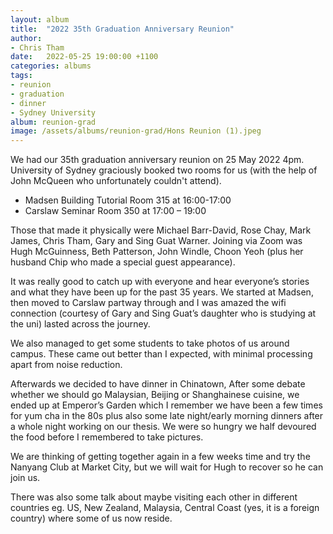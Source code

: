 ```yaml
---
layout: album
title:  "2022 35th Graduation Anniversary Reunion"
author:
- Chris Tham
date:   2022-05-25 19:00:00 +1100
categories: albums
tags:
- reunion
- graduation
- dinner
- Sydney University
album: reunion-grad
image: /assets/albums/reunion-grad/Hons Reunion (1).jpeg
---
```

We had our 35th graduation anniversary reunion on 25 May 2022 4pm. University of Sydney graciously booked two rooms for us (with the help of John McQueen who unfortunately couldn't attend).

- Madsen Building Tutorial Room 315 at 16:00-17:00
- Carslaw Seminar Room 350 at 17:00 – 19:00

Those that made it physically were Michael Barr-David, Rose Chay, Mark James, Chris Tham, Gary and Sing Guat Warner. Joining via Zoom was Hugh McGuinness, Beth Patterson, John Windle, Choon Yeoh (plus her husband Chip who made a special guest appearance).

It was really good to catch up with everyone and hear everyone’s stories and what they have been up for the past 35 years. We started at Madsen, then moved to Carslaw partway through and I was amazed the wifi connection (courtesy of Gary and Sing Guat’s daughter who is studying at the uni) lasted across the journey.

We also managed to get some students to take photos of us around campus. These came out better than I expected, with minimal processing apart from noise reduction.

Afterwards we decided to have dinner in Chinatown, After some debate whether we should go Malaysian, Beijing or Shanghainese cuisine, we ended up at Emperor’s Garden which I remember we have been a few times for yum cha in the 80s plus also some late night/early morning dinners after a whole night working on our thesis. We were so hungry we half devoured the food before I remembered to take pictures.

We are thinking of getting together again in a few weeks time and try the Nanyang Club at Market City, but we will wait for Hugh to recover so he can join us.

There was also some talk about maybe visiting each other in different countries eg. US, New Zealand, Malaysia, Central Coast (yes, it is a foreign country) where some of us now reside.
